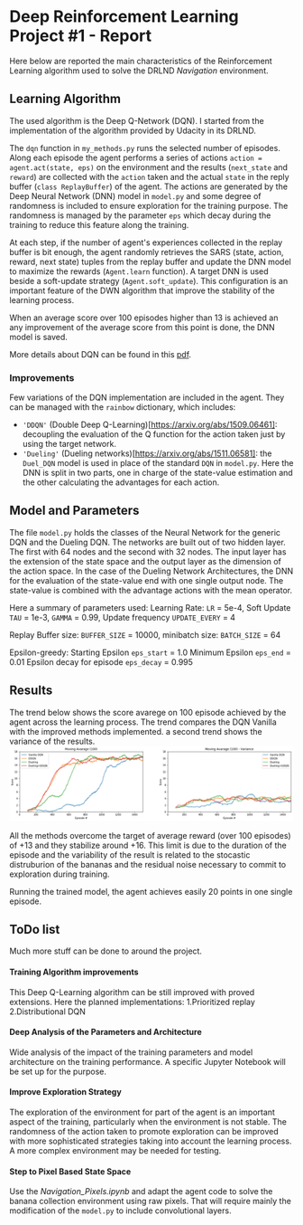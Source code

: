# Deep Reinforcement Learning Project #1 - Report
Here below are reported the main characteristics of the Reinforcement Learning algorithm used to solve the DRLND <em>Navigation</em> environment.

## Learning Algorithm
The used algorithm is the Deep Q-Network (DQN). I started from the implementation of the algorithm provided by Udacity in its DRLND.

The `dqn` function in `my_methods.py` runs the selected number of episodes. Along each episode the agent performs a series of actions `action = agent.act(state, eps)` on the environment and the results (`next_state` and `reward`) are collected with the `action` taken and the actual `state` in the reply buffer (`class ReplayBuffer`) of the agent.
The actions are generated by the Deep Neural Network (DNN) model in `model.py` and some degree of randomness is included to ensure exploration for the training purpose. The randomness is managed by the parameter `eps` which decay during the training to reduce this feature along the training.

At each step, if the number of agent's experiences collected in the replay buffer is bit enough, the agent randomly retrieves the SARS (state, action, reward, next state) tuples from the replay buffer and update the DNN model to maximize the rewards (`Agent.learn` function). A target DNN is used beside a soft-update strategy (`Agent.soft_update`). This configuration is an important feature of the DWN algorithm that improve the stability of the learning process.

When an average score over 100 episodes higher than 13 is achieved an any improvement of the average score from this point is done, the DNN model is saved.

More details about DQN can be found in this [pdf](https://storage.googleapis.com/deepmind-media/dqn/DQNNaturePaper.pdf).

### Improvements
Few variations of the DQN implementation are included in the agent. They can be managed with the `rainbow` dictionary, which includes:
- `'DDQN'` (Double Deep Q-Learning)[https://arxiv.org/abs/1509.06461]: decoupling the evaluation of the Q function for the action taken just by using the target network.
- `'Dueling'` (Dueling networks)[https://arxiv.org/abs/1511.06581]: the `Duel_DQN` model is used in place of the standard `DQN` in `model.py`. Here the DNN is split in two parts, one in charge of the state-value estimation and the other calculating the advantages for each action. 

## Model and Parameters
The file `model.py` holds the classes of the Neural Network for the generic DQN and the Dueling DQN.
The networks are built out of two hidden layer. The first with 64 nodes and the second with 32 nodes. The input layer has the extension of the state space and the output layer as the dimension of the action space.
In the case of the Dueling Network Architectures, the DNN for the evaluation of the state-value end with one single output node.
The state-value is combined with the advantage actions with the mean operator. 

Here a summary of parameters used:
  Learning Rate: `LR` = 5e-4,
  Soft Update `TAU` = 1e-3,
  `GAMMA` = 0.99,
  Update frequency `UPDATE_EVERY` = 4

  Replay Buffer
    size: `BUFFER_SIZE` = 10000,
    minibatch size: `BATCH_SIZE` = 64
  
  Epsilon-greedy:
    Starting Epsilon `eps_start` = 1.0
    Minimum Epsilon `eps_end` = 0.01
    Epsilon decay for episode `eps_decay` = 0.995

## Results

The trend below shows the score avarege on 100 episode achieved by the agent across the learning process.
The trend compares the DQN Vanilla with the improved methods implemented. a second trend shows the variance of the results. 
![Results](results/Training_Process.png)

All the methods overcome the target of average reward (over 100 episodes) of +13 and they stabilize around +16. This limit is due to the duration of the episode and the variability of the result is related to the stocastic distruburion of the bananas and the residual noise necessary to commit to exploration during training.

Running the trained model, the agent achieves easily 20 points in one single episode. 

## ToDo list
Much more stuff can be done to around the project.

#### Training Algorithm improvements
This Deep Q-Learning algorithm can be still improved with proved extensions.
Here the planned implementations:
1.Prioritized replay
2.Distributional DQN

#### Deep Analysis of the Parameters and Architecture
Wide analysis of the impact of the training parameters and model architecture on the training performance. A specific Jupyter Notebook will be set up for the purpose.

#### Improve Exploration Strategy
The exploration of the environment for part of the agent is an important aspect of the training, particularly when the environment is not stable. The randomness of the action taken to promote exploration can be improved with more sophisticated strategies taking into account the learning process. A more complex environment may be needed for testing.

#### Step to Pixel Based State Space
Use the *Navigation_Pixels.ipynb* and adapt the agent code to solve the banana collection environment using raw pixels. That will require mainly the modification of the `model.py` to include convolutional layers.
